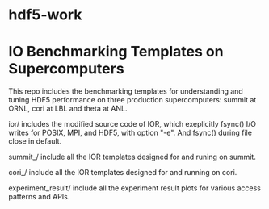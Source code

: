 # hdf5-work
# IO Benchmarking Templates on Supercomputers

This repo includes the benchmarking templates for understanding and tuning HDF5 performance on three production supercomputers: summit at ORNL, cori at LBL and theta at ANL. 

ior/ includes the modified source code of IOR, which exeplicitly fsync() I/O writes for POSIX, MPI, and HDF5, with option "-e". And fsync() during file close in default. 

summit_/ include all the IOR templates designed for and runing on summit.

cori_/ include all the IOR templates designed for and running on cori.  

experiment_result/ include all the experiment result plots for various access patterns and APIs.
